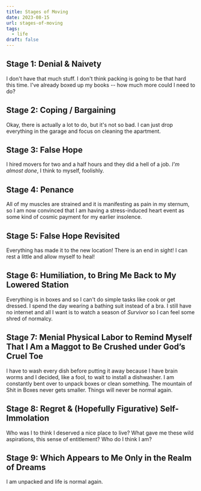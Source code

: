 ```yaml
---
title: Stages of Moving
date: 2023-08-15
url: stages-of-moving
tags:
  - life
draft: false
---
```

## Stage 1: Denial & Naivety
I don't have that much stuff. I don't think packing is going to be that hard this time. I've already boxed up my books -- how much more could I need to do?

## Stage 2: Coping / Bargaining
Okay, there is actually a lot to do, but it's not so bad. I can just drop everything in the garage and focus on cleaning the apartment.

## Stage 3: False Hope
I hired movers for two and a half hours and they did a hell of a job. _I'm almost done_, I think to myself, foolishly.

## Stage 4: Penance
All of my muscles are strained and it is manifesting as pain in my sternum, so I am now convinced that I am having a stress-induced heart event as some kind of cosmic payment for my earlier insolence.

## Stage 5: False Hope Revisited
Everything has made it to the new location! There is an end in sight! I can rest a little and allow myself to heal!

## Stage 6: Humiliation, to Bring Me Back to My Lowered Station
Everything is in boxes and so I can't do simple tasks like cook or get dressed. I spend the day wearing a bathing suit instead of a bra. I still have no internet and all I want is to watch a season of _Survivor_ so I can feel some shred of normalcy.

## Stage 7: Menial Physical Labor to Remind Myself That I Am a Maggot to Be Crushed under God’s Cruel Toe
I have to wash every dish before putting it away because I have brain worms and I decided, like a fool, to wait to install a dishwasher. I am constantly bent over to unpack boxes or clean something. The mountain of Shit in Boxes never gets smaller. Things will never be normal again.

## Stage 8: Regret & (Hopefully Figurative) Self-Immolation
Who was I to think I deserved a nice place to live? What gave me these wild aspirations, this sense of entitlement? Who do I think I am?

## Stage 9: Which Appears to Me Only in the Realm of Dreams
I am unpacked and life is normal again.

